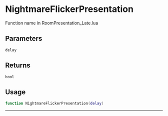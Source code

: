 # NightmareFlickerPresentation
Function name in RoomPresentation_Late.lua
## Parameters
`delay`
## Returns
`bool`
## Usage
```lua
function NightmareFlickerPresentation(delay)
```
---
